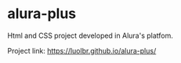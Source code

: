 # alura-plus
Html and CSS project developed in Alura's platfom.

Project link: https://luolbr.github.io/alura-plus/
